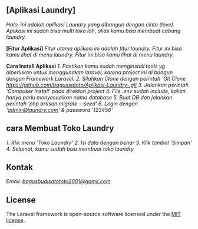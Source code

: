 ## **[Aplikasi Laundry]**
*Halo, ini adalah aplikasi Laundry yang dibangun dengan cinta (love). Aplikasi ini sudah bisa multi toko loh, alias kamu bisa membuat cabang laundry.*


**[Fitur Aplikasi]**
*Fitur utama aplikasi ini adalah fitur laundry. Fitur ini bisa kamu lihat di menu laundry. Fitur ini bisa kamu lihat di menu laundry.*

**Cara Install Aplikasi**
*1. Pastikan kamu sudah menginstall tools yg diperlukan untuk menggunakan laravel, karena project ini di bangun dengan Framework Laravel.*
*2. Silahkan Clone dengan perintah 'Git Clone https://github.com/bagussatoto/Aplikasi-Laundry-.git*
*3. Jalankan perintah 'Composer Install' pada direktori project*
*4. File .env sudah include, kalian hanya perlu menyesuaikan nama database*
*5. Buat DB dan jalankan perintah 'php artisan migrate --seed'*
*6. Login dengan 'admin@laundry.com' & password '123456'*

## cara Membuat Toko Laundry
*1. Klik menu 'Toko Laundry'*
*2. Isi data dengan benar*
*3. Klik tombol 'Simpan'*
*4. Selamat, kamu sudah bisa membuat toko laundry*

## Kontak
*Email: bagusbudisatototo2001@gamil.com*



## License

The Laravel framework is open-source software licensed under the [MIT license](https://opensource.org/licenses/MIT).
